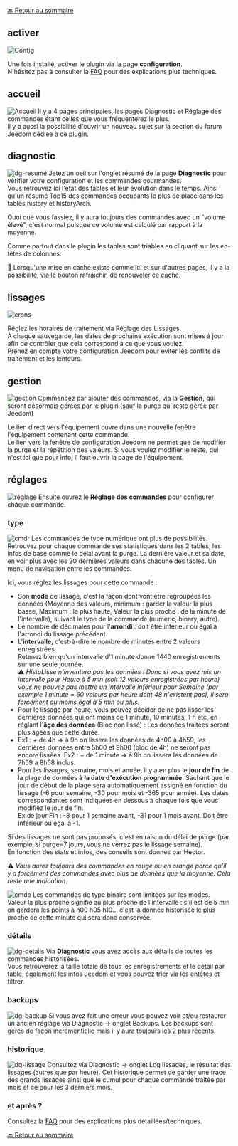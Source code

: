 [🔙 Retour au sommaire](index.md)

## activer
![Config](img/conf.png)

Une fois installé, activer le plugin via la page **configuration**.  
N'hésitez pas à consulter la [FAQ](faq.md) pour des explications plus techniques.

## accueil
![Accueil](img/acc.png)
Il y a 4 pages principales, les pages Diagnostic et Réglage des commandes étant celles que vous fréquenterez le plus.  
Il y a aussi la possibilité d'ouvrir un nouveau sujet sur la section du forum Jeedom dédiée à ce plugin.

## diagnostic
![dg-resumé](img/dg-res.png)
Jetez un oeil sur l'onglet résumé de la page **Diagnostic** pour vérifier votre configuration et les commandes gourmandes.  
Vous retrouvez ici l'état des tables et leur évolution dans le temps. Ainsi qu'un résumé Top15 des commandes occupants le plus de place dans les tables history et historyArch.

Quoi que vous fassiez, il y aura toujours des commandes avec un "volume élevé", c'est normal puisque ce volume est calculé par rapport à la moyenne.

Comme partout dans le plugin les tables sont triables en cliquant sur les en-têtes de colonnes.
  
🧠 Lorsqu'une mise en cache existe comme ici et sur d'autres pages, il y a la possibilité, via le bouton rafraîchir, de renouveler ce cache.

## lissages
![crons](img/crons.png)  

Réglez les horaires de traitement via Réglage des Lissages.  
À chaque sauvegarde, les dates de prochaine exécution sont mises à jour afin de contrôler que cela correspond à ce que vous voulez.  
Prenez en compte votre configuration Jeedom pour éviter les conflits de traitement et les lenteurs.

## gestion
![gestion](img/gestion.png)
Commencez par ajouter des commandes, via la **Gestion**, qui seront désormais gérées par le plugin (sauf la purge qui reste gérée par Jeedom)

Le lien direct vers l'équipement ouvre dans une nouvelle fenêtre l'équipement contenant cette commande.  
Le lien vers la fenêtre de configuration Jeedom ne permet que de modifier la purge et la répétition des valeurs. Si vous voulez modifier le reste, qui n'est ici que pour info, il faut ouvrir la page de l'équipement.

## réglages
![réglage](img/regl.png)
Ensuite ouvrez le **Réglage des commandes** pour configurer chaque commande.

### type
![cmdr](img/cmdr.png)
Les commandes de type numérique ont plus de possibilités.
Retrouvez pour chaque commande ses statistiques dans les 2 tables, les infos de base comme le délai avant la purge. La dernière valeur et sa date, en voir plus avec les 20 dernières valeurs dans chacune des tables. Un menu de navigation entre les commandes.

Ici, vous réglez les lissages pour cette commande :
- Son **mode** de lissage, c'est la façon dont vont être regroupées les données (Moyenne des valeurs, minimum : garder la valeur la plus basse, Maximum : la plus haute, Valeur la plus proche : de la minute de l'intervalle), suivant le type de la commande (numeric, binary, autre). 
- Le nombre de décimales pour l'**arrondi** : doit être inférieur ou égal à l'arrondi du lissage précédent. 
- L'**intervalle**, c'est-à-dire le nombre de minutes entre 2 valeurs enregistrées.  
Retenez bien qu'un intervalle d'1 minute donne 1440 enregistrements sur une seule journée.  
⚠️ *HistoLisse n'inventera pas les données ! Donc si vous avez mis un intervalle pour Heure à 5 min (soit 12 valeurs enregistrées par heure) vous ne pouvez pas mettre un intervalle inférieur pour Semaine (par exemple 1 minute = 60 valeurs par heure dont 48 n'existent pas), il sera forcément au moins égal à 5 min ou plus.*
- Pour le lissage par heure, vous pouvez décider de ne pas lisser les dernières données qui ont moins de 1 minute, 10 minutes, 1 h etc, en réglant l'**âge des données** (Bloc non lissé) : Les données traitées seront plus âgées que cette durée. 
 - Ex1 : + de 4h => à 9h on lissera les données de 4h00 à 4h59, les dernières données entre 5h00 et 9h00 (bloc de 4h) ne seront pas encore lissées. Ex2 : + de 1 minute => à 9h on lissera les données de 7h59 à 8h58 inclus.
- Pour les lissages, semaine, mois et année, il y a en plus le **jour de fin** de la plage de données **à la date d'exécution programmée**. Sachant que le jour de début de la plage sera automatiquement assigné en fonction du lissage (-6 pour semaine, -30 pour mois et -365 pour année). Les dates correspondantes sont indiquées en dessous à chaque fois que vous modifiez le jour de fin.  
Ex de jour Fin : -8 pour 1 semaine avant, -31 pour 1 mois avant. Doit être inférieur ou égal à -1.

Si des lissages ne sont pas proposés, c'est en raison du délai de purge (par exemple, si purge=7 jours, vous ne verrez pas le lissage semaine).  
En fonction des stats et infos, des conseils sont donnés par Hector.

⚠️ *Vous aurez toujours des commandes en rouge ou en orange parce qu'il y a forcément des commandes avec plus de données que la moyenne. Cela reste une indication*.

![cmdb](img/cmdb.png)
Les commandes de type binaire sont limitées sur les modes.  
Valeur la plus proche signifie au plus proche de l'intervalle : s'il est de 5 min on gardera les points à h00 h05 h10... c'est la donnée historisée le plus proche de cette minute qui sera donc conservée.

### détails
![dg-détails](img/dg-det.png)
Via **Diagnostic** vous avez accès aux détails de toutes les commandes historisées.  
Vous retrouverez la taille totale de tous les enregistrements et le détail par table, également les infos Jeedom et vous pouvez trier via les entêtes et filtrer.

### backups
![dg-backup](img/dg-back.png)
Si vous avez fait une erreur vous pouvez voir et/ou restaurer un ancien réglage via Diagnostic → onglet Backups. Les backups sont gérés de façon incrémentielle mais il y aura toujours les 2 plus récents.

### historique
![dg-lissage](img/dg-liss.png)
Consultez via Diagnostic  → onglet Log lissages, le résultat des lissages (autres que par heure). Cet historique permet de garder une trace des grands lissages ainsi que le cumul pour chaque commande traitée par mois et ce pour les 3 derniers mois.

### et après ?
Consultez la [FAQ](faq.md) pour des explications plus détaillées/techniques.

[🔙 Retour au sommaire](index.md)